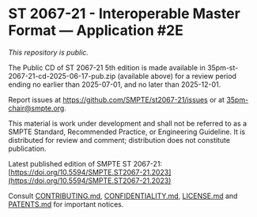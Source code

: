 # ST 2067-21 - Interoperable Master Format — Application #2E

_This repository is *public*._

The Public CD of ST 2067-21 5th edition is made available in 35pm-st-2067-21-cd-2025-06-17-pub.zip (available above) for a review period ending no earlier than 2025-07-01, and no later than 2025-12-01.

Report issues at https://github.com/SMPTE/st2067-21/issues or at [35pm-chair@smpte.org](mailto:35pm-chair@smpte.org).

This material is work under development and shall not be referred to as a SMPTE Standard, Recommended Practice, or Engineering
Guideline. It is distributed for review and comment; distribution does not constitute publication.

Latest published edition of SMPTE ST 2067-21:
[https://doi.org/10.5594/SMPTE.ST2067-21.2023](https://doi.org/10.5594/SMPTE.ST2067-21.2023)

Consult [CONTRIBUTING.md](./CONTRIBUTING.md), [CONFIDENTIALITY.md](./CONFIDENTIALITY.md), [LICENSE.md](./LICENSE.md) and
[PATENTS.md](./PATENTS.md) for important notices.
